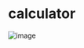 # calculator
![image](https://user-images.githubusercontent.com/116631139/201440283-7f6ce36f-f2c7-4de7-a193-9f960a2e140a.png)
